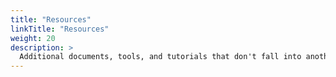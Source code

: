 ```yaml
---
title: "Resources"
linkTitle: "Resources"
weight: 20
description: >
  Additional documents, tools, and tutorials that don't fall into another category.
---
```

